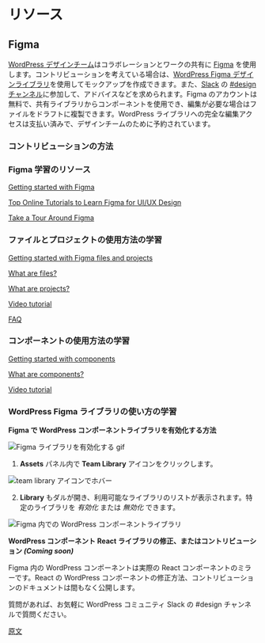 <!--
# Resources
 -->
# リソース

<!--
## Figma
 -->
## Figma

<!--
The [WordPress Design team](https://make.wordpress.org/design/) uses [Figma](https://www.figma.com/) to collaborate and share work. If you'd like to contribute, you can use [the WordPress Figma design library](https://make.wordpress.org/design/handbook/get-involved/tools-figma/) to make mockups. You can also join the [#design channel](https://app.slack.com/client/T024MFP4J/C02S78ZAL) in [Slack](https://make.wordpress.org/chat/) and if you'd like to ask for advice or otherwise. Figma accounts are free, and with one you can use components from the shared libraries, or duplicate files to your draft if you need to make edits. Full edit access to the WordPress libraries is paid and reserved for the design team.
 -->
[WordPress デザインチーム](https://make.wordpress.org/design/)はコラボレーションとワークの共有に [Figma](https://www.figma.com/) を使用します。コントリビューションを考えている場合は、[WordPress Figma デザインライブラリ](https://make.wordpress.org/design/handbook/get-involved/tools-figma/)を使用してモックアップを作成できます。また、[Slack](https://make.wordpress.org/chat/) の [#design チャンネル](https://app.slack.com/client/T024MFP4J/C02S78ZAL)に参加して、アドバイスなどを求められます。Figma のアカウントは無料で、共有ライブラリからコンポーネントを使用でき、編集が必要な場合はファイルをドラフトに複製できます。WordPress ライブラリへの完全な編集アクセスは支払い済みで、デザインチームのために予約されています。

<!--
### How to contribute
 -->
### コントリビューションの方法

<!--
### Resources for learning how to use Figma
 -->
### Figma 学習のリソース

<!--
[Getting started with Figma](https://help.figma.com/category/9-getting-started)

[Top Online Tutorials to Learn Figma for UI/UX Design](https://medium.com/quick-design/top-online-tutorials-to-learn-figma-for-ui-ux-design-4e9c6721a72d)

[Take a Tour Around Figma](https://help.figma.com/article/12-getting-familiar-with-figma)
 -->

[Getting started with Figma](https://help.figma.com/category/9-getting-started)

[Top Online Tutorials to Learn Figma for UI/UX Design](https://medium.com/quick-design/top-online-tutorials-to-learn-figma-for-ui-ux-design-4e9c6721a72d)

[Take a Tour Around Figma](https://help.figma.com/article/12-getting-familiar-with-figma)

<!--
### Learning how to use files and projects
 -->
### ファイルとプロジェクトの使用方法の学習

<!--
[Getting started with Figma files and projects](https://help.figma.com/article/298-getting-started-with-files-and-projects)

[What are files?](https://help.figma.com/article/298-getting-started-with-files-and-projects#files)

[What are projects?](https://help.figma.com/article/298-getting-started-with-files-and-projects#projects)

[Video tutorial](https://www.youtube.com/watch?v=c5HS6smhq2E)

[FAQ](https://help.figma.com/article/298-getting-started-with-files-and-projects#faq)
 -->
[Getting started with Figma files and projects](https://help.figma.com/article/298-getting-started-with-files-and-projects)

[What are files?](https://help.figma.com/article/298-getting-started-with-files-and-projects#files)

[What are projects?](https://help.figma.com/article/298-getting-started-with-files-and-projects#projects)

[Video tutorial](https://www.youtube.com/watch?v=c5HS6smhq2E)

[FAQ](https://help.figma.com/article/298-getting-started-with-files-and-projects#faq)

<!--
### Learning how to use components
 -->
### コンポーネントの使用方法の学習

<!--
[Getting started with components](https://help.figma.com/article/66-components)

[What are components?](https://help.figma.com/article/66-components#components)

[Video tutorial](https://help.figma.com/article/66-components#videos)
 -->
[Getting started with components](https://help.figma.com/article/66-components)

[What are components?](https://help.figma.com/article/66-components#components)

[Video tutorial](https://help.figma.com/article/66-components#videos)

<!--
### Learning how to use WordPress Figma libraries
 -->
### WordPress Figma ライブラリの使い方の学習

<!--
**How to turn on the WordPress Components library in Figma**
 -->
**Figma で WordPress コンポーネントライブラリを有効化する方法**
<!--
![How to turn on Figma libraries gif](https://wordpress.org/gutenberg/files/2019/08/figma-howtoturnonlibraries.gif)
 -->
![Figma ライブラリを有効化する gif](https://wordpress.org/gutenberg/files/2019/08/figma-howtoturnonlibraries.gif)
<!--
1. Click the **Team Library** icon in the **Assets** Panel:
 -->
1. **Assets** パネル内で **Team Library** アイコンをクリックします。
 <!--
![Hovering over the team library icon](https://wordpress.org/gutenberg/files/2019/08/figma-turn-on-libraries-e1564770916643.png)
 -->
![team library アイコンでホバー](https://wordpress.org/gutenberg/files/2019/08/figma-turn-on-libraries-e1564770916643.png)
<!--
2. The **Library** modal will open and allow you to view a list of available libraries. Toggle to _Enable_ or _Disable_ a specific library:
 -->
2. **Library** もダルが開き、利用可能なライブラリのリストが表示されます。特定のライブラリを _有効化_ または _無効化_ できます。
<!--
![Switching on the WordPress components library in Figma](https://wordpress.org/gutenberg/files/2019/08/figma-libraries-e1564770879415.png)
 -->
![Figma 内での WordPress コンポーネントライブラリ](https://wordpress.org/gutenberg/files/2019/08/figma-libraries-e1564770879415.png)
<!--
**How to refine or contribute to the WordPress components React library _(Coming soon)_**
 -->
**WordPress コンポーネント React ライブラリの修正、またはコントリビューション _(Coming soon)_**
<!--
WordPress components in Figma mirror the live React components. Documentation for how to refine or contribute to WordPress components in React is coming soon.
 -->
Figma 内の WordPress コンポーネントは実際の React コンポーネントのミラーです。React の WordPress コンポーネントの修正方法、コントリビューションのドキュメントは間もなく公開します。

<!--
If you have questions, please don’t hesitate to ask in the #design channel on the WordPress community Slack.
 -->
質問があれば、お気軽に WordPress コミュニティ Slack の #design チャンネルで質問ください。

[原文](https://github.com/WordPress/gutenberg/blob/trunk/docs/explanations/user-interface/design-resources.md)
